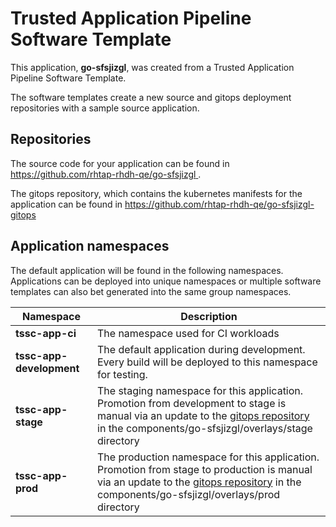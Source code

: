 # Trusted Application Pipeline Software Template

This application, **go-sfsjizgl**, was created from a Trusted Application Pipeline Software Template.

The software templates create a new source and gitops deployment repositories with a sample source application. 

## Repositories

The source code for your application can be found in [https://github.com/rhtap-rhdh-qe/go-sfsjizgl ](https://github.com/rhtap-rhdh-qe/go-sfsjizgl ).
 
The gitops repository, which contains the kubernetes manifests for the application can be found in 
[https://github.com/rhtap-rhdh-qe/go-sfsjizgl-gitops ](https://github.com/rhtap-rhdh-qe/go-sfsjizgl-gitops ) 

## Application namespaces 

The default application will be found in the following namespaces. Applications can be deployed into unique namespaces or multiple software templates can also bet generated into the same group namespaces.  

|  Namespace   |  Description   |  
| -------- | -------- |
| **tssc-app-ci** | The namespace used for CI workloads |
| **tssc-app-development** | The default application during development. Every build will be deployed to this namespace for testing. |
| **tssc-app-stage** | The staging namespace for this application. Promotion from development to stage is manual via an update to the [gitops repository](https://github.com/rhtap-rhdh-qe/go-sfsjizgl-gitops ) in the components/go-sfsjizgl/overlays/stage directory |
| **tssc-app-prod** | The production namespace for this application. Promotion from stage to production is manual via an update to the [gitops repository](https://github.com/rhtap-rhdh-qe/go-sfsjizgl-gitops ) in the components/go-sfsjizgl/overlays/prod directory |